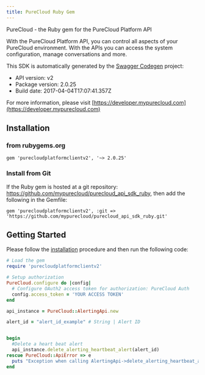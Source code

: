 ```yaml
---
title: PureCloud Ruby Gem
---
```


PureCloud - the Ruby gem for the PureCloud Platform API

With the PureCloud Platform API, you can control all aspects of your PureCloud environment. With the APIs you can access the system configuration, manage conversations and more.

This SDK is automatically generated by the [Swagger Codegen](https://github.com/swagger-api/swagger-codegen) project:

- API version: v2
- Package version: 2.0.25
- Build date: 2017-04-04T17:07:41.357Z

For more information, please visit [https://developer.mypurecloud.com](https://developer.mypurecloud.com)

## Installation

### from rubygems.org

    gem 'purecloudplatformclientv2', '~> 2.0.25'

### Install from Git

If the Ruby gem is hosted at a git repository: https://github.com/mypurecloud/purecloud_api_sdk_ruby, then add the following in the Gemfile:

    gem 'purecloudplatformclientv2', :git => 'https://github.com/mypurecloud/purecloud_api_sdk_ruby.git'


## Getting Started

Please follow the [installation](#installation) procedure and then run the following code:

~~~ruby
# Load the gem
require 'purecloudplatformclientv2'

# Setup authorization
PureCloud.configure do |config|
  # Configure OAuth2 access token for authorization: PureCloud Auth
  config.access_token = 'YOUR ACCESS TOKEN'
end

api_instance = PureCloud::AlertingApi.new

alert_id = "alert_id_example" # String | Alert ID


begin
  #Delete a heart beat alert
  api_instance.delete_alerting_heartbeat_alert(alert_id)
rescue PureCloud::ApiError => e
  puts "Exception when calling AlertingApi->delete_alerting_heartbeat_alert: #{e}"
end

~~~
